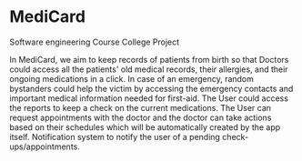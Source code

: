 # MediCard
Software engineering Course College Project

In MediCard, we aim to keep records of patients from birth so that Doctors could access all the patients' old medical records, their allergies, and their ongoing medications in a click.
In case of an emergency, random bystanders could help the victim by accessing the emergency contacts and important medical information needed for first-aid.
The User could access the reports to keep a check on the current medications.
The User can request appointments with the doctor and the doctor can take actions based on their schedules which will be automatically created by the app itself.
Notification system to notify the user of a pending check-ups/appointments.
